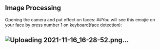 ## Image Processing


Opening the camera and put effect on faces:
##You will see this emojie on your face by press number 1 on keyboard(face detection):
## ![Uploading 2021-11-16_16-28-52.png…]()
